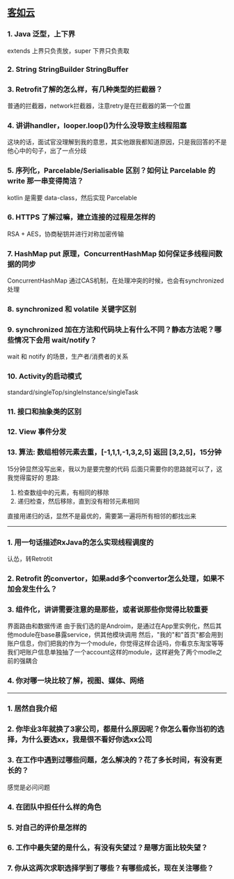 
[客如云](http://wap.keruyun.com/)
-------

### 1. Java 泛型，上下界
extends 上界只负责放，super 下界只负责取

### 2. String StringBuilder StringBuffer

### 3. Retrofit了解的怎么样，有几种类型的拦截器？
普通的拦截器，network拦截器，注意retry是在拦截器的第一个位置

### 4. 讲讲handler，looper.loop()为什么没导致主线程阻塞
这块的话，面试官没理解到我的意思，其实他跟我都知道原因，只是我回答的不是他心中的句子，出了一点分歧


### 5. 序列化，Parcelable/Serialisable 区别？如何让 Parcelable 的write 那一串变得简洁？
kotlin 是需要 data-class，然后实现 Parcelable


### 6. HTTPS 了解过嘛，建立连接的过程是怎样的
RSA + AES，协商秘钥并进行对称加密传输

### 7. HashMap put 原理，ConcurrentHashMap 如何保证多线程间数据的同步
ConcurrentHashMap 通过CAS机制，在处理冲突的时候，也会有synchronized处理


### 8. synchronized 和 volatile 关键字区别


### 9. synchronized 加在方法和代码块上有什么不同？静态方法呢？哪些情况下会用 wait/notify？
wait 和 notify 的场景，生产者/消费者的关系


### 10. Activity的启动模式
standard/singleTop/singleInstance/singleTask


### 11. 接口和抽象类的区别


### 12. View 事件分发


### 13. 算法: 数组相邻元素去重，[-1,1,1,-1,3,2,5] 返回 [3,2,5]，15分钟
15分钟显然没写出来，我以为是要完整的代码
后面只需要你的思路就可以了，这我觉得蛮好的
思路:
1. 检查数组中的元素，有相同的移除
2. 递归检查，然后移除，直到没有相邻元素相同

直接用递归的话，显然不是最优的，需要第一遍将所有相邻的都找出来


<hr/>

### 1. 用一句话描述RxJava的怎么实现线程调度的
认怂，转Retrotit

### 2. Retrofit 的convertor，如果add多个convertor怎么处理，如果不加会发生什么？

### 3. 组件化，讲讲需要注意的是那些，或者说那些你觉得比较重要
界面路由和数据传递
由于我们选的是Androim，是通过在App里实例化，然后其他module在base暴露service，供其他模块调用
然后，"我的"和"首页"都会用到账户信息，你们把我的作为一个module，你觉得这样合适吗，你看京东淘宝等等
我们吧账户信息单独抽了一个account这样的module，这样避免了两个modle之前的强耦合


### 4. 你对哪一块比较了解，视图、媒体、网络

<hr/>

### 1. 居然自我介绍


### 2. 你毕业3年就换了3家公司，都是什么原因呢？你怎么看你当初的选择，为什么要选xx，我是很不看好你选xx公司


### 3. 在工作中遇到过哪些问题，怎么解决的？花了多长时间，有没有更长的？
感觉是必问问题


### 4. 在团队中担任什么样的角色


### 5. 对自己的评价是怎样的


### 6. 工作中最失望的是什么，有没有失望过？是哪方面比较失望？


### 7. 你从这两次求职选择学到了哪些？有哪些成长，现在关注哪些？

